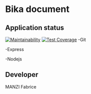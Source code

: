 # Bika document

## Application status

[![Maintainability](https://api.codeclimate.com/v1/badges/76f3cd6ab5b7d11492c3/maintainability)](https://codeclimate.com/github/manzif/bika-document/maintainability) [![Test Coverage](https://api.codeclimate.com/v1/badges/76f3cd6ab5b7d11492c3/test_coverage)](https://codeclimate.com/github/manzif/bika-document/test_coverage)
-Git 

-Express

-Nodejs

## Developer

MANZI Fabrice
